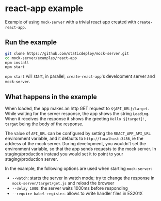 # react-app example

Example of using `mock-server` with a trivial react app created with
`create-react-app`.

## Run the example

```sh
git clone https://github.com/staticdeploy/mock-server.git
cd mock-server/examples/react-app
npm install
npm start
```

`npm start` will start, in parallel, `create-react-app`'s development server and
`mock-server`.

## What happens in the example

When loaded, the app makes an http GET request to `${API_URL}/target`. While
waiting for the server response, the app shows the string `Loading`. When it
receives the response it shows the greeting `Hello ${target}!`, `target` being
the body of the response.

The value of `API_URL` can be configured by setting the `REACT_APP_API_URL`
environment variable, and it defaults to `http://localhost:3456`, ie the address
of the mock server. During development, you wouldn't set the environment
variable, so that the app sends requests to the mock server. In
staging/production instead you would set it to point to your staging/production
server.

In the example, the following options are used when starting `mock-server`:

- `--watch`: starts the server in watch mode; try to change the response in
  `mock-server/target/get.js` and reload the browser
- `--delay 1000`: the server waits 1000ms before responding
- `--require babel-register`: allows to write handler files in ES201X
